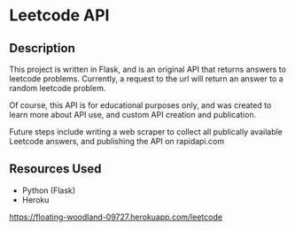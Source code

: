 # Leetcode API

## Description

This project is written in Flask, and is an original API that returns answers to leetcode problems. Currently, a request to the url will return an answer to a random leetcode problem. 

Of course, this API is for educational purposes only, and was created to learn more about API use, and custom API creation and publication. 

Future steps include writing a web scraper to collect all publically available Leetcode answers, and publishing the API on rapidapi.com

## Resources Used

* Python (Flask)
* Heroku

https://floating-woodland-09727.herokuapp.com/leetcode
